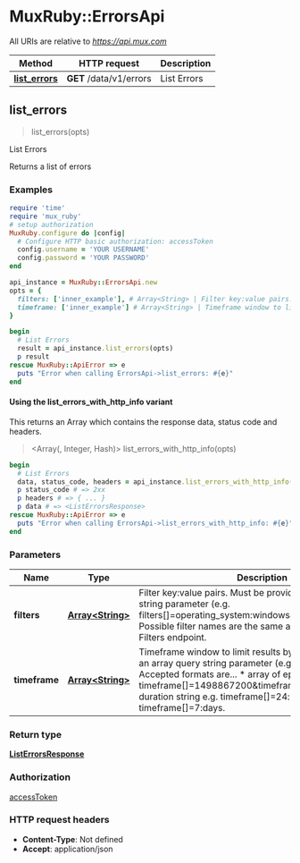 # MuxRuby::ErrorsApi

All URIs are relative to *https://api.mux.com*

| Method | HTTP request | Description |
| ------ | ------------ | ----------- |
| [**list_errors**](ErrorsApi.md#list_errors) | **GET** /data/v1/errors | List Errors |


## list_errors

> <ListErrorsResponse> list_errors(opts)

List Errors

Returns a list of errors 

### Examples

```ruby
require 'time'
require 'mux_ruby'
# setup authorization
MuxRuby.configure do |config|
  # Configure HTTP basic authorization: accessToken
  config.username = 'YOUR USERNAME'
  config.password = 'YOUR PASSWORD'
end

api_instance = MuxRuby::ErrorsApi.new
opts = {
  filters: ['inner_example'], # Array<String> | Filter key:value pairs. Must be provided as an array query string parameter (e.g. filters[]=operating_system:windows&filters[]=country:US).  Possible filter names are the same as returned by the List Filters endpoint. 
  timeframe: ['inner_example'] # Array<String> | Timeframe window to limit results by. Must be provided as an array query string parameter (e.g. timeframe[]=). Accepted formats are...   * array of epoch timestamps e.g. timeframe[]=1498867200&timeframe[]=1498953600    * duration string e.g. timeframe[]=24:hours or timeframe[]=7:days. 
}

begin
  # List Errors
  result = api_instance.list_errors(opts)
  p result
rescue MuxRuby::ApiError => e
  puts "Error when calling ErrorsApi->list_errors: #{e}"
end
```

#### Using the list_errors_with_http_info variant

This returns an Array which contains the response data, status code and headers.

> <Array(<ListErrorsResponse>, Integer, Hash)> list_errors_with_http_info(opts)

```ruby
begin
  # List Errors
  data, status_code, headers = api_instance.list_errors_with_http_info(opts)
  p status_code # => 2xx
  p headers # => { ... }
  p data # => <ListErrorsResponse>
rescue MuxRuby::ApiError => e
  puts "Error when calling ErrorsApi->list_errors_with_http_info: #{e}"
end
```

### Parameters

| Name | Type | Description | Notes |
| ---- | ---- | ----------- | ----- |
| **filters** | [**Array&lt;String&gt;**](String.md) | Filter key:value pairs. Must be provided as an array query string parameter (e.g. filters[]&#x3D;operating_system:windows&amp;filters[]&#x3D;country:US).  Possible filter names are the same as returned by the List Filters endpoint.  | [optional] |
| **timeframe** | [**Array&lt;String&gt;**](String.md) | Timeframe window to limit results by. Must be provided as an array query string parameter (e.g. timeframe[]&#x3D;). Accepted formats are...   * array of epoch timestamps e.g. timeframe[]&#x3D;1498867200&amp;timeframe[]&#x3D;1498953600    * duration string e.g. timeframe[]&#x3D;24:hours or timeframe[]&#x3D;7:days.  | [optional] |

### Return type

[**ListErrorsResponse**](ListErrorsResponse.md)

### Authorization

[accessToken](../README.md#accessToken)

### HTTP request headers

- **Content-Type**: Not defined
- **Accept**: application/json

